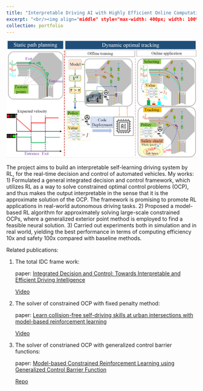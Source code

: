 ```yaml
---
title: "Interpretable Driving AI with Highly Efficient Online Computation and Self-evolution Ability"
excerpt: "<br/><img align="middle" style="max-width: 400px; width: 100%" src='/files/idc/framework.png'>"
collection: portfolio
---
```


![fig](/files/idc/framework.png)

The project aims to build an interpretable self-learning driving system by RL, for the real-time decision and control of automated vehicles. My works: 1) Formulated a general integrated decision and control framework, which utilizes RL as a way to solve constrained optimal control problems (OCP), and thus makes the output interpretable in the sense that it is the approximate solution of the OCP. The framework is promising to promote RL applications in real-world autonomous driving tasks. 2) Proposed a model-based RL algorithm for approximately solving large-scale constrained OCPs, where a generalized exterior point method is employed to find a feasible neural solution. 3) Carried out experiments both in simulation and in real world, yielding the best performance in terms of computing efficiency 10x and safety 100x compared with baseline methods.

Related publications:

1. The total IDC frame work:

   paper: [Integrated Decision and Control: Towards Interpretable and Efficient Driving Intelligence](https://idthanm.github.io/publication/integrated/)

   [Video](https://space.bilibili.com/363124977/channel/detail?cid=177421)

2. The solver of constrained OCP with fixed penalty method:

   paper: [Learn collision-free self-driving skills at urban intersections with model-based reinforcement learning](https://idthanm.github.io/publication/idc_itsc/)

   [Video](https://space.bilibili.com/363124977/channel/detail?cid=178813&ctype=0)

3. The solver of constrianed OCP with generalized control barrier functions:

   paper: [Model-based Constrained Reinforcement Learning using Generalized Control Barrier Function](https://mahaitongdae.github.io/publication/iros21)

   [Repo](https://github.com/mahaitongdae/safe_exp_env)
 
